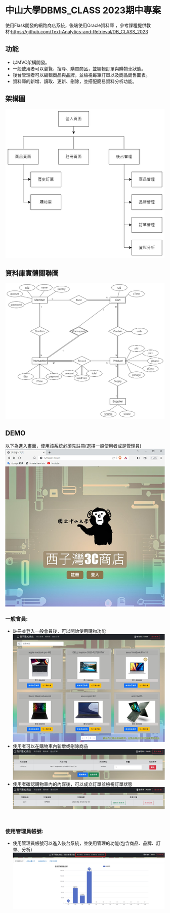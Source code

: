 # 中山大學DBMS_CLASS 2023期中專案
使用Flask開發的網路商店系統，後端使用Oracle資料庫
，參考課程提供教材:https://github.com/Text-Analytics-and-Retrieval/DB_CLASS_2023
<br>

## 功能
- 以MVC架構開發。
- 一般使用者可以瀏覽、搜尋、購買商品，並編輯訂單與購物車狀態。
- 後台管理者可以編輯商品與品牌，並檢視每筆訂單以及商品銷售圖表。
- 資料庫的新增、讀取、更新、刪除，並搭配簡易資料分析功能。

## 架構圖
![image](https://github.com/Alan-Cheng/DB_CLASS_PROJECT/blob/main/demo/SAD.png)

## 資料庫實體關聯圖
![image](https://github.com/Alan-Cheng/DB_CLASS_PROJECT/blob/main/demo/dbERD/ERD.png)

## DEMO
以下為進入畫面，使用該系統必須先註冊(選擇一般使用者或是管理員)
![image](https://github.com/Alan-Cheng/DB_CLASS_PROJECT/blob/main/demo/index.jpg)
<br>

### 一般會員:
- 註冊並登入一般會員後，可以開始使用購物功能
![image](https://github.com/Alan-Cheng/DB_CLASS_PROJECT/blob/main/demo/store.jpg)
- 使用者可以在購物車內新增或刪除商品
![image](https://github.com/Alan-Cheng/DB_CLASS_PROJECT/blob/main/demo/cart.jpg)
- 使用者確認購物車內的內容後，可以成立訂單並檢視訂單狀態
![image](https://github.com/Alan-Cheng/DB_CLASS_PROJECT/blob/main/demo/order.jpg)
<br>

### 使用管理員帳號:
- 使用管理員帳號可以進入後台系統，並使用管理的功能(包含商品、品牌、訂單、分析)
![image](https://github.com/Alan-Cheng/DB_CLASS_PROJECT/blob/main/demo/backstage.jpg)

